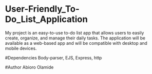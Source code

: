 # User-Friendly_To-Do_List_Application
My project is an easy-to-use to-do list app that allows users to easily create, organize, and manage their daily tasks. The application will be available as a web-based app and will be compatible with desktop and mobile devices.

#Dependencies
Body-parser, EJS, Express, http

#Author
Abioro Olamide
